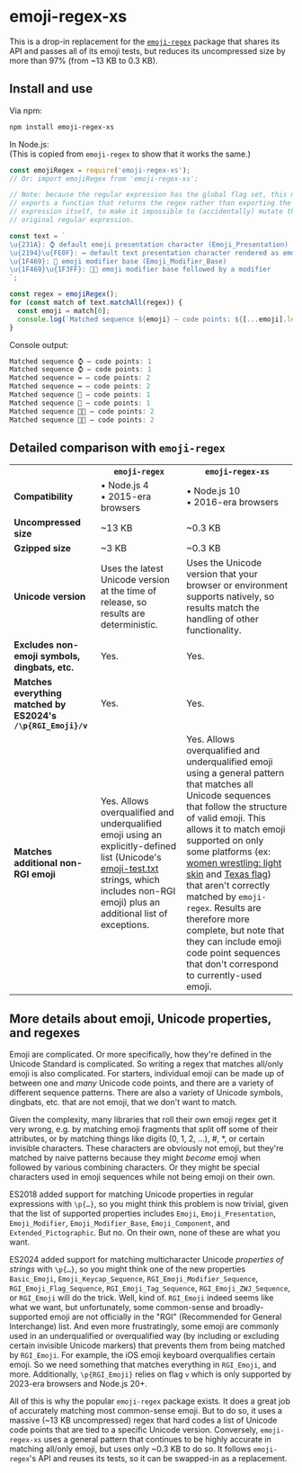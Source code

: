# emoji-regex-xs

This is a drop-in replacement for the [`emoji-regex`](https://github.com/mathiasbynens/emoji-regex) package that shares its API and passes all of its emoji tests, but reduces its uncompressed size by more than 97% (from ~13 KB to 0.3 KB).

## Install and use

Via npm:

```sh
npm install emoji-regex-xs
```

In Node.js:<br>
(This is copied from `emoji-regex` to show that it works the same.)

```js
const emojiRegex = require('emoji-regex-xs');
// Or: import emojiRegex from 'emoji-regex-xs';

// Note: because the regular expression has the global flag set, this module
// exports a function that returns the regex rather than exporting the regular
// expression itself, to make it impossible to (accidentally) mutate the
// original regular expression.

const text = `
\u{231A}: ⌚ default emoji presentation character (Emoji_Presentation)
\u{2194}\u{FE0F}: ↔️ default text presentation character rendered as emoji
\u{1F469}: 👩 emoji modifier base (Emoji_Modifier_Base)
\u{1F469}\u{1F3FF}: 👩🏿 emoji modifier base followed by a modifier
`;

const regex = emojiRegex();
for (const match of text.matchAll(regex)) {
  const emoji = match[0];
  console.log(`Matched sequence ${emoji} — code points: ${[...emoji].length}`);
}
```

Console output:

```js
Matched sequence ⌚ — code points: 1
Matched sequence ⌚ — code points: 1
Matched sequence ↔️ — code points: 2
Matched sequence ↔️ — code points: 2
Matched sequence 👩 — code points: 1
Matched sequence 👩 — code points: 1
Matched sequence 👩🏿 — code points: 2
Matched sequence 👩🏿 — code points: 2
```

## Detailed comparison with `emoji-regex`

<table>
  <tr>
    <th></th>
    <th><code>emoji-regex</code></th>
    <th><code>emoji-regex-xs</code></th>
  </tr>
  <tr>
    <td><b>Compatibility</b></td>
    <td>• Node.js 4 <br> • 2015-era browsers</td>
    <td>• Node.js 10 <br> • 2016-era browsers</td>
  </tr>
  <tr>
    <td><b>Uncompressed size</b></td>
    <td>~13 KB</td>
    <td>~0.3 KB</td>
  </tr>
  <tr>
    <td><b>Gzipped size</b></td>
    <td>~3 KB</td>
    <td>~0.3 KB</td>
  </tr>
  <tr>
    <td><b>Unicode version</b></td>
    <td>Uses the latest Unicode version at the time of release, so results are deterministic.</td>
    <td>Uses the Unicode version that your browser or environment supports natively, so results match the handling of other functionality.</td>
  </tr>
  <tr>
    <td><b>Excludes non-emoji symbols, dingbats, etc.</b></td>
    <td>Yes.</td>
    <td>Yes.</td>
  </tr>
  <tr>
    <td><b>Matches everything matched by ES2024's <code>/\p{RGI_Emoji}/v</code></b></td>
    <td>Yes.</td>
    <td>Yes.</td>
  </tr>
  <tr>
    <td><b>Matches additional non-RGI emoji</b></td>
    <td>Yes. Allows overqualified and underqualified emoji using an explicitly-defined list (Unicode's <a href="https://unicode.org/Public/emoji/latest/emoji-test.txt">emoji-test.txt</a> strings, which includes non-RGI emoji) plus an additional list of exceptions.</td>
    <td>Yes. Allows overqualified and underqualified emoji using a general pattern that matches all Unicode sequences that follow the structure of valid emoji. This allows it to match emoji supported on only some platforms (ex: <a href="https://emojipedia.org/women-wrestling-light-skin-tone#designs">women wrestling: light skin</a> and <a href="https://emojipedia.org/flag-for-texas-ustx#designs">Texas flag</a>) that aren't correctly matched by <code>emoji-regex</code>. Results are therefore more complete, but note that they can include emoji code point sequences that don't correspond to currently-used emoji.</td>
  </tr>
</table>

## More details about emoji, Unicode properties, and regexes

Emoji are complicated. Or more specifically, how they're defined in the Unicode Standard is complicated. So writing a regex that matches all/only emoji is also complicated. For starters, individual emoji can be made up of between one and *many* Unicode code points, and there are a variety of different sequence patterns. There are also a variety of Unicode symbols, dingbats, etc. that are not emoji, that we don't want to match.

Given the complexity, many libraries that roll their own emoji regex get it very wrong, e.g. by matching emoji fragments that split off some of their attributes, or by matching things like digits (0, 1, 2, …), #, \*, or certain invisible characters. These characters are obviously not emoji, but they're matched by naive patterns because they might *become* emoji when followed by various combining characters. Or they might be special characters used in emoji sequences while not being emoji on their own.

ES2018 added support for matching Unicode properties in regular expressions with `\p{…}`, so you might think this problem is now trivial, given that the list of supported properties includes `Emoji`, `Emoji_Presentation`, `Emoji_Modifier`, `Emoji_Modifier_Base`, `Emoji_Component`, and `Extended_Pictographic`. But no. On their own, none of these are what you want.

ES2024 added support for matching multicharacter Unicode *properties of strings* with `\p{…}`, so you might think one of the new properties `Basic_Emoji`, `Emoji_Keycap_Sequence`, `RGI_Emoji_Modifier_Sequence`, `RGI_Emoji_Flag_Sequence`, `RGI_Emoji_Tag_Sequence`, `RGI_Emoji_ZWJ_Sequence`, or `RGI_Emoji` will do the trick. Well, kind of. `RGI_Emoji` indeed seems like what we want, but unfortunately, some common-sense and broadly-supported emoji are not officially in the "RGI" (Recommended for General Interchange) list. And even more frustratingly, some emoji are commonly used in an underqualified or overqualified way (by including or excluding certain invisible Unicode markers) that prevents them from being matched by `RGI_Emoji`. For example, the iOS emoji keyboard overqualifies certain emoji. So we need something that matches everything in `RGI_Emoji`, and more. Additionally, `\p{RGI_Emoji}` relies on flag `v` which is only supported by 2023-era browsers and Node.js 20+.

All of this is why the popular `emoji-regex` package exists. It does a great job of accurately matching most common-sense emoji. But to do so, it uses a massive (~13 KB uncompressed) regex that hard codes a list of Unicode code points that are tied to a specific Unicode version. Conversely, `emoji-regex-xs` uses a general pattern that continues to be highly accurate in matching all/only emoji, but uses only ~0.3 KB to do so. It follows `emoji-regex`'s API and reuses its tests, so it can be swapped-in as a replacement.
